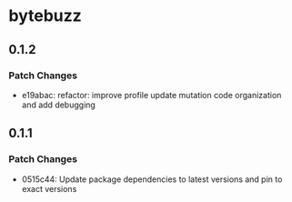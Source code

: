 # bytebuzz

## 0.1.2

### Patch Changes

- e19abac: refactor: improve profile update mutation code organization and add debugging


## 0.1.1

### Patch Changes

- 0515c44: Update package dependencies to latest versions and pin to exact versions
